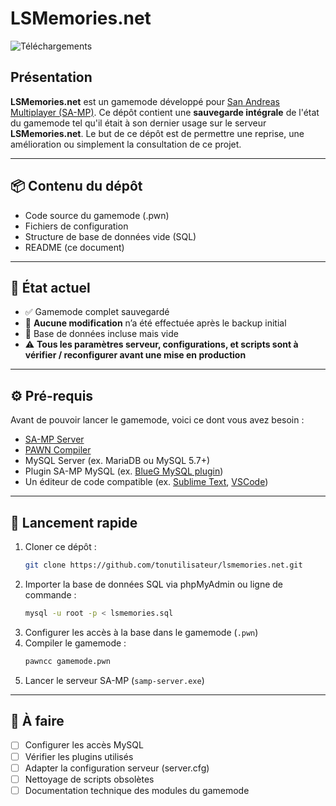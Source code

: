 # LSMemories.net 

![Téléchargements](https://img.shields.io/github/downloads/Jnlien/LSMemories.net/total?label=Downloads=github)

## Présentation

**LSMemories.net** est un gamemode développé pour [San Andreas Multiplayer (SA-MP)](https://www.sa-mp.com/). Ce dépôt contient une **sauvegarde intégrale** de l'état du gamemode tel qu'il était à son dernier usage sur le serveur **LSMemories.net**.
Le but de ce dépôt est de permettre une reprise, une amélioration ou simplement la consultation de ce projet.

---

## 📦 Contenu du dépôt

- Code source du gamemode (.pwn)
- Fichiers de configuration
- Structure de base de données vide (SQL)
- README (ce document)

---

## 🔧 État actuel

- ✅ Gamemode complet sauvegardé
- 🧠 **Aucune modification** n’a été effectuée après le backup initial
- 📂 Base de données incluse mais vide
- ⚠️ **Tous les paramètres serveur, configurations, et scripts sont à vérifier / reconfigurer avant une mise en production**

---

## ⚙️ Pré-requis

Avant de pouvoir lancer le gamemode, voici ce dont vous avez besoin :

- [SA-MP Server](https://www.sa-mp.com/download.php)
- [PAWN Compiler](https://github.com/Zeex/pawn)
- MySQL Server (ex. MariaDB ou MySQL 5.7+)
- Plugin SA-MP MySQL (ex. [BlueG MySQL plugin](https://github.com/pBlueG/SA-MP-MySQL))
- Un éditeur de code compatible (ex. [Sublime Text](https://www.sublimetext.com/), [VSCode](https://code.visualstudio.com/))

---

## 🚀 Lancement rapide

1. Cloner ce dépôt :
   ```bash
   git clone https://github.com/tonutilisateur/lsmemories.net.git
   ```
2. Importer la base de données SQL via phpMyAdmin ou ligne de commande :
   ```bash
   mysql -u root -p < lsmemories.sql
   ```
3. Configurer les accès à la base dans le gamemode (`.pwn`)
4. Compiler le gamemode :
   ```bash
   pawncc gamemode.pwn
   ```
5. Lancer le serveur SA-MP (`samp-server.exe`)

---

## 📌 À faire

- [ ] Configurer les accès MySQL
- [ ] Vérifier les plugins utilisés
- [ ] Adapter la configuration serveur (server.cfg)
- [ ] Nettoyage de scripts obsolètes
- [ ] Documentation technique des modules du gamemode
